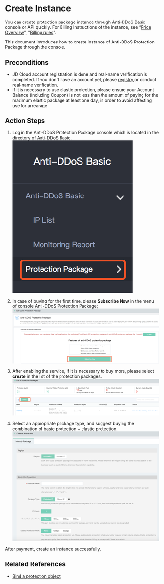 # Create Instance

You can create protection package instance through Anti-DDoS Basic console or API quickly. For Billing Instructions of the instance, see “[Price Overview](../Pricing/Price-Overview.md)”,
"[Billing rules](../Pricing/Billing-Rules.md)".

This document introduces how to create instance of Anti-DDoS Protection Package through the console.

## Preconditions
- JD Cloud account registration is done and real-name verification is completed. If you don't have an account yet, please [registry](https://accounts.jdcloud.com/p/regPage?source=jdcloud&ReturnUrl=%2f%2fuc.jdcloud.com%2fpassport%2fcomplete%3freturnUrl%3dhttp%3A%2F%2Fuc.jdcloud.com%2Fredirect%2FloginRouter%3FreturnUrl%3Dhttps%253A%252F%252Fwww.jdcloud.com%252Fhelp%252Fdetail%252F734%252FisCatalog%252F1),or conduct [real-name verification](https://uc.jdcloud.com/account/certify).
- If it is necessary to use elastic protection, please ensure your Account Balance (including Coupon) is not less than the amount of paying for the maximum elastic package at least one day, in order to avoid affecting use for arrearage

## Action Steps
1. Log in the Anti-DDoS Protection Package console which is located in the directory of Anti-DDoS Basic.</br>
   ![防护包菜单](../../../../image/Anti-DDoS-Protection-Package/防护包菜单.png) 

2. In case of buying for the first time, please **Subscribe Now** in the menu of console Anti-DDoS Protection Package;
   ![防护包开通页](../../../../image/Anti-DDoS-Protection-Package/防护包开通页.png)

3. After enabling the service, if it is necessary to buy more, please select **create** in the list of the protection packages.
   ![防护包列表页](../../../../image/Anti-DDoS-Protection-Package/防护包列表页.png)

4. Select an appropriate package type, and suggest buying the combination of basic protection + elastic protection.
   ![防护包购买页](../../../../image/Anti-DDoS-Protection-Package/防护包购买页.png)

After payment, create an instance successfully.

## Related References
- [Bind a protection object](Bind-Protected-Resource.md)
